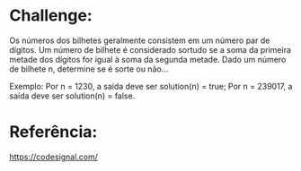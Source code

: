 # Challenge:

Os números dos bilhetes geralmente consistem em um número par de dígitos. Um número de bilhete é considerado sortudo se a soma da primeira metade dos dígitos for igual à soma da segunda metade. Dado um número de bilhete n, determine se é sorte ou não...

Exemplo:
Por n = 1230, a saída deve ser
solution(n) = true;
Por n = 239017, a saída deve ser
solution(n) = false.

# Referência:
https://codesignal.com/
